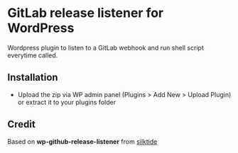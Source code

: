 # GitLab release listener for WordPress
Wordpress plugin to listen to a GitLab webhook and run shell script everytime called.

## Installation
- Upload the zip via WP admin panel (Plugins > Add New > Upload Plugin) or extract it to your plugins folder

## Credit
Based on **wp-github-release-listener** from [silktide](https://github.com/silktide/wp-github-release-listener)